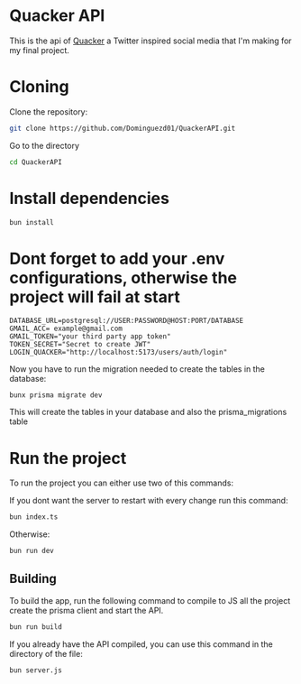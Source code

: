 # Quacker API

This is the api of [Quacker](https://github.com/Dominguezd01/Quacker "Quacker Repo") a Twitter inspired social media that I'm making for my final project.

# Cloning

Clone the repository:

```bash
git clone https://github.com/Dominguezd01/QuackerAPI.git
```

Go to the directory

```bash
cd QuackerAPI
```

# Install dependencies

```bash
bun install
```

# **Dont forget to add your .env configurations, otherwise the project will fail at start**
```
DATABASE_URL=postgresql://USER:PASSWORD@HOST:PORT/DATABASE
GMAIL_ACC= example@gmail.com
GMAIL_TOKEN="your third party app token"
TOKEN_SECRET="Secret to create JWT"
LOGIN_QUACKER="http://localhost:5173/users/auth/login"
```
Now you have to run the migration needed to create the tables in the database:
```
bunx prisma migrate dev
```
This will create the tables in your database and also the prisma_migrations table 

# Run the project
To run the project you can either use two of this commands:

If you dont want the server to restart with every change run this command:
```bash
bun index.ts
```
Otherwise:
```bash
bun run dev
```

## Building

To build the app, run the following command to compile to JS all the project create the prisma client and start the API.
```bash
bun run build
```
If you already have the API compiled, you can use this command in the directory of the file:
```
bun server.js
``` 
